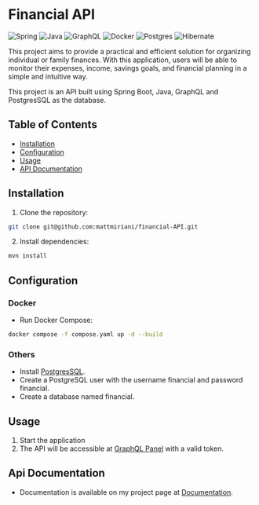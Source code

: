 # Financial API

![Spring](https://img.shields.io/badge/spring-%236DB33F.svg?style=for-the-badge&logo=spring&logoColor=white)
![Java](https://img.shields.io/badge/java-%23ED8B00.svg?style=for-the-badge&logo=openjdk&logoColor=white)
![GraphQL](https://img.shields.io/badge/-GraphQL-E10098?style=for-the-badge&logo=graphql&logoColor=white)
![Docker](https://img.shields.io/badge/Docker-%230db7ed?style=for-the-badge&logo=Docker&logoColor=white)
![Postgres](https://img.shields.io/badge/postgres-%23316192.svg?style=for-the-badge&logo=postgresql&logoColor=white)
![Hibernate](https://img.shields.io/badge/Hibernate-59666C?style=for-the-badge&logo=Hibernate&logoColor=white)

This project aims to provide a practical and efficient solution for organizing individual or family finances. With this
application, users will be able to monitor their expenses, income, savings goals, and financial planning in a simple 
and intuitive way.

This project is an API built using Spring Boot, Java, GraphQL and PostgresSQL as the database.

## Table of Contents

- [Installation](#installation)
- [Configuration](#configuration)
- [Usage](#usage)
- [API Documentation](#Api-Documentation)

## Installation
1. Clone the repository:
```bash
git clone git@github.com:mattmiriani/financial-API.git
```
2. Install dependencies:
```bash
mvn install
```

## Configuration

### Docker
- Run Docker Compose:
```bash
docker compose -f compose.yaml up -d --build
```

### Others
- Install [PostgresSQL](https://www.postgresql.org/download/).
- Create a PostgreSQL user with the username financial and password financial.
- Create a database named financial.

## Usage
1. Start the application
2. The API will be accessible at [GraphQL Panel](http://localhost:8080/graphiql) with a valid token.

## Api Documentation
- Documentation is available on my project page at [Documentation](https://mattmiriani.notion.site/Projeto-Financial-1a0d1e7059344953b407d52891b86ca2?pvs=74).